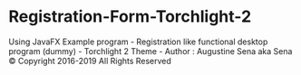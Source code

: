 # Registration-Form-Torchlight-2

Using JavaFX Example program - Registration like functional desktop program (dummy) - Torchlight 2 Theme -  Author : Augustine Sena aka Sena © Copyright 2016-2019 All Rights Reserved
